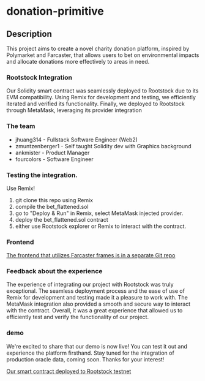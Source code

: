 # donation-primitive

## Description

This project aims to create a novel charity donation platform, inspired by Polymarket and Farcaster, that allows users to bet on environmental impacts and allocate donations more effectively to areas in need. 

### Rootstock Integration

Our Solidity smart contract was seamlessly deployed to Rootstock due to its EVM compatibility. Using Remix for development and testing, we efficiently iterated and verified its functionality. Finally, we deployed to Rootstock through MetaMask, leveraging its provider integration

### The team

 - jhuang314 - Fullstack Software Engineer (Web2)
 - zmuntzenberger1 - Self taught Solidity dev with Graphics background
 - ankmister - Product Manager 
 - fourcolors - Software Engineer


### Testing the integration.

Use Remix! 

1. git clone this repo using Remix
1. compile the bet_flattened.sol
1. go to "Deploy & Run" in Remix, select MetaMask injected provider.
1. deploy the bet_flattened.sol contract
1. either use Rootstock explorer or Remix to interact with the contract.

### Frontend

[The frontend that utilizes Farcaster frames is in a separate Git repo](https://github.com/fourcolors/climabets)


### Feedback about the experience
The experience of integrating our project with Rootstock was truly exceptional. The seamless deployment process and the ease of use of Remix for development and testing made it a pleasure to work with. The MetaMask integration also provided a smooth and secure way to interact with the contract. Overall, it was a great experience that allowed us to efficiently test and verify the functionality of our project.

### demo

We're excited to share that our demo is now live! You can test it out and experience the platform firsthand. Stay tuned for the integration of production oracle data, coming soon. Thanks for your interest!

[Our smart contract deployed to Rootstock testnet](https://explorer.testnet.rootstock.io/address/0x7f3a5c4e4a33dbbb569b72094da4c40e64129523)

